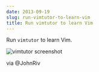 ```yaml
---
date: 2013-09-19
slug: run-vimtutor-to-learn-vim
title: Run vimtutor to learn Vim
---
```


Run `vimtutor` to learn Vim.

![vimtutor screenshot](http://f.cl.ly/items/0G173O3W0Z2Y2h2W3N2P/Screen%20Shot%202013-09-19%20at%2011.22.28%20AM.png)

via @JohnRiv
